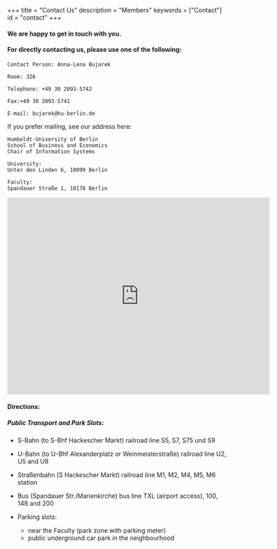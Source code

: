 +++
title = "Contact Us"
description = "Members"
keywords = ["Contact"]
id = "contact"
+++


#### We are happy to get in touch with you.
#### For directly contacting us, please use one of the following:


	Contact Person: Anna-Lena Bujarek
	
	Room: 326 
	
	Telephone: +49 30 2093-5742

	Fax:+49 30 2093-5741

	E-mail: bujarek@hu-berlin.de

	
	

If you prefer mailing, see our address here:

	Humboldt-University of Berlin
	School of Business and Economics
	Chair of Information Systems

	University:
	Unter den Linden 6, 10099 Berlin

	Faculty:
	Spandauer Straße 1, 10178 Berlin




<iframe src="https://www.google.com/maps/embed?pb=!1m18!1m12!1m3!1d2427.6840195716777!2d13.400533030230742!3d52.52105724400215!2m3!1f0!2f0!3f0!3m2!1i1024!2i768!4f13.1!3m3!1m2!1s0x47a851de329b8e7d%3A0xadcc972296da0958!2sWirtschaftswissenschaftliche+Fakult%C3%A4t%2C+Spandauer+Str.+1%2C+10178+Berlin!5e0!3m2!1sde!2sde!4v1515236980447" width="600" height="450" frameborder="0" style="border:0" allowfullscreen></iframe>

#### Directions: 

##### Public Transport and Park Slots:

- S-Bahn (to S-Bhf Hackescher Markt)  railroad line S5, S7, S75 und S9 
 
- U-Bahn (to U-Bhf Alexanderplatz or Weinmeisterstraße) railroad line U2, U5 and U8
 
- Straßenbahn (S Hackescher Markt) railroad line M1, M2, M4, M5, M6 station
 
- Bus (Spandauer Str./Marienkirche) bus line TXL (airport access), 100, 148 and 200

- Parking slots:
	- near the Faculty (park zone with parking meter)
	- public underground car park in the neighbourhood
